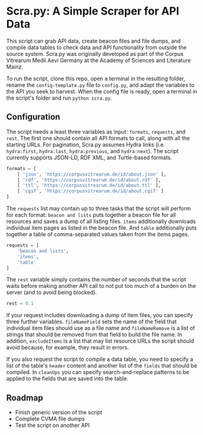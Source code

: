 # Scra.py: A Simple Scraper for API Data

This script can grab API data, create beacon files and file dumps, and compile data tables to check data and API functionality from outside the source system. Scra.py was originally developed as part of the Corpus Vitrearum Medii Aevi Germany at the Academy of Sciences and Literature Mainz.

To run the script, clone this repo, open a terminal in the resulting folder, rename the `config-template.py` file to `config.py`, and adapt the variables to the API you seek to harvest. When the config file is ready, open a terminal in the script's folder and run `python scra.py`.

## Configuration

The script needs a least three variables as input: `formats`, `requests`, and `rest`. The first one should contain all API formats to call, along with all the starting URLs. For pagination, Scra.py assumes Hydra links (i.e. `hydra:first`, `hydra:last`, `hydra:previous`, and `hydra:next`). The script currently supports JSON-LD, RDF XML, and Turtle-based formats.

```python
formats = [
    [ 'json', 'https://corpusvitrearum.de/id/about.json' ],
    [ 'rdf', 'https://corpusvitrearum.de/id/about.rdf' ],
    [ 'ttl', 'https://corpusvitrearum.de/id/about.ttl' ],
    [ 'cgif', 'https://corpusvitrearum.de/id/about.cgif' ]
]
```

The `requests` list may contain up to three tasks that the script will perform for each format: `beacon and lists` puts together a beacon file for all resources and saves a dump of all listing files. `items` additionally downloads individual item pages as listed in the beacon file. And `table` additionally puts together a table of comma-separated values taken from the items pages.

```python
requests = [
    'beacon and lists',
    'items',
    'table'
]
```

The `rest` variable simply contains the number of seconds that the script waits before making another API call to not put too much of a burden on the server (and to avoid being blocked).

```python
rest = 0.1
```

If your request includes downloading a dump of item files, you can specify three further variables. `fileNameField` sets the name of the field that individual item files should use as a file name and `fileNameRemove` is a list of strings that should be removed from that field to build the file name. In addition, `excludeItems` is a list that may list resource URLs the script should avoid because, for example, they result in errors.

If you also request the script to compile a data table, you need to specify a list of the table's `header` content and another list of the `fields` that should be compiled. In `cleanUps` you can specify search-and-replace patterns to be applied to the fields that are saved into the table.

## Roadmap

- Finish generic version of the script
- Complete CVMA file dumps
- Test the script on another API
